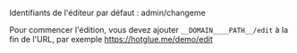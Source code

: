 Identifiants de l'éditeur par défaut : admin/changeme

Pour commencer l'édition, vous devez ajouter `__DOMAIN____PATH__/edit` à la fin de l'URL, par exemple https://hotglue.me/demo/edit
